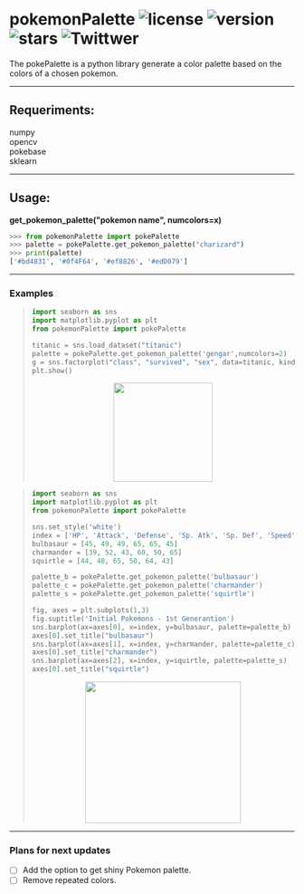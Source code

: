 # pokemonPalette ![license](https://img.shields.io/github/license/MilanCalegari/pokePalette) ![version](https://img.shields.io/pypi/v/pokemonPalette?color=green) ![stars](https://img.shields.io/github/stars/MilanCalegari/pokePalette?style=social) ![Twittwer](https://img.shields.io/twitter/follow/rmcalegari?style=social)
The pokePalette is a python library generate a color palette based on the colors of a chosen pokemon.  


____
## Requeriments:  
 numpy  
 opencv  
 pokebase   
 sklearn
____
## Usage:

**get_pokemon_palette("pokemon name", numcolors=x)**

```python
>>> from pokemonPalette import pokePalette
>>> palette = pokePalette.get_pokemon_palette("charizard")
>>> print(palette)
['#bd4831', '#0f4F64', '#ef8826', '#edD079']
```
____
### Examples

> ```python
> import seaborn as sns
> import matplotlib.pyplot as plt
> from pokemonPalette import pokePalette
> 
> titanic = sns.load_dataset("titanic")
> palette = pokePalette.get_pokemon_palette('gengar',numcolors=2)
> g = sns.factorplot("class", "survived", "sex", data=titanic, kind="bar", palette=palette, legend=False)
> plt.show()
> ```
> <p align="center">
>    <img  width="175" height="175" src="https://user-images.githubusercontent.com/52531634/130979729-355d3f91-c8aa-4a3a-8082-fb7260c4e5a2.png" />
> </p>  
  
>```python
>import seaborn as sns
>import matplotlib.pyplot as plt
>from pokemonPalette import pokePalette
>
>sns.set_style('white')
>index = ['HP', 'Attack', 'Defense', 'Sp. Atk', 'Sp. Def', 'Speed']
>bulbasaur = [45, 49, 49, 65, 65, 45]
>charmander = [39, 52, 43, 60, 50, 65]
>squirtle = [44, 48, 65, 50, 64, 43]
>
>palette_b = pokePalette.get_pokemon_palette('bulbasaur')
>palette_c = pokePalette.get_pokemon_palette('charmander')
>palette_s = pokePalette.get_pokemon_palette('squirtle')
>
>fig, axes = plt.subplots(1,3)
>fig.suptitle('Initial Pokemons - 1st Generantion')
>sns.barplot(ax=axes[0], x=index, y=bulbasaur, palette=palette_b)
>axes[0].set_title("bulbasaur")
>sns.barplot(ax=axes[1], x=index, y=charmander, palette=palette_c)
>axes[0].set_title("charmander")
>sns.barplot(ax=axes[2], x=index, y=squirtle, palette=palette_s)
>axes[0].set_title("squirtle")
>```
> <p align="center">
>    <img  width="275" height="250" src="https://user-images.githubusercontent.com/52531634/130992215-d5ec9de4-fa29-4ae9-b4d6-37e3be1ddc3e.png" />
> </p>  
  
____
### Plans for next updates
- [ ] Add the option to get shiny Pokemon palette.  
- [ ] Remove repeated colors. 

